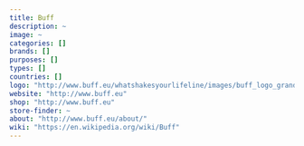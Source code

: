 ```yaml
---
title: Buff
description: ~
image: ~
categories: []
brands: []
purposes: []
types: []
countries: []
logo: "http://www.buff.eu/whatshakesyourlifeline/images/buff_logo_grande.png"
website: "http://www.buff.eu"
shop: "http://www.buff.eu"
store-finder: ~
about: "http://www.buff.eu/about/"
wiki: "https://en.wikipedia.org/wiki/Buff"
---
```

